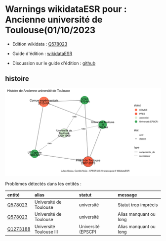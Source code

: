 Warnings wikidataESR pour : Ancienne université de Toulouse(01/10/2023
================

- Edition wikidata : [Q578023](https://www.wikidata.org/wiki/Q578023)
- Guide d'édition : [wikidataESR](https://github.com/cpesr/wikidataESR/)

- Discussion sur le guide d'édition : [github](https://github.com/cpesr/wikidataESR/issues)



## histoire 

![Graphique non généré](Q578023-histoire.png) 

Problèmes détectés dans les entités :

|entité                                             |alias                   |statut             |message                |
|:--------------------------------------------------|:-----------------------|:------------------|:----------------------|
|[Q578023](https://www.wikidata.org/wiki/Q578023)   |Université de Toulouse  |université         |Statut trop imprécis   |
|[Q578023](https://www.wikidata.org/wiki/Q578023)   |Université de Toulouse  |université         |Alias manquant ou long |
|[Q1273188](https://www.wikidata.org/wiki/Q1273188) |Université Toulouse III |Université (EPSCP) |Alias manquant ou long |

 

